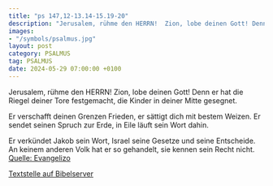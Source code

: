 ```yaml
---
title: "ps 147,12-13.14-15.19-20"
description: "Jerusalem, rühme den HERRN!  Zion, lobe deinen Gott! Denn er hat die Riegel deiner Tore festgemacht,  die Kinder in deiner Mitte gesegnet.  Er verschafft deinen Grenzen Frieden,  er sättigt dich mit bestem Weizen. Er sendet seinen Spruch zur Erde,  in Eile läuft sein Wort dah...."
images:
- "/symbols/psalmus.jpg"
layout: post
category: PSALMUS
tag: PSALMUS
date: 2024-05-29 07:00:00 +0100
---
```

Jerusalem, rühme den HERRN! 
Zion, lobe deinen Gott!
Denn er hat die Riegel deiner Tore festgemacht, 
die Kinder in deiner Mitte gesegnet.

Er verschafft deinen Grenzen Frieden, 
er sättigt dich mit bestem Weizen.
Er sendet seinen Spruch zur Erde, 
in Eile läuft sein Wort dahin.<!--more-->

Er verkündet Jakob sein Wort, 
Israel seine Gesetze und seine Entscheide.
An keinem anderen Volk hat er so gehandelt, 
sie kennen sein Recht nicht.<br>
[Quelle: Evangelizo](https://evangeliumtagfuertag.org/DE/gospel)

[Textstelle auf Bibelserver](https://www.bibleserver.com/EU/ps147,12-13.14-15.19-20)
